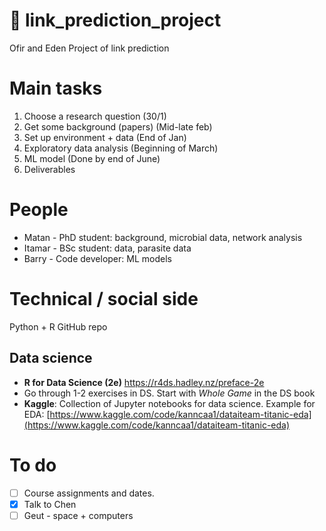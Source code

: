 # 👋 link_prediction_project
Ofir and Eden Project of link prediction


# Main tasks
1. Choose a research question (30/1)
2. Get some background (papers) (Mid-late feb)
3. Set up environment + data (End of Jan)
4. Exploratory data analysis (Beginning of March)
5. ML model (Done by end of June)
7. Deliverables

# People
- Matan - PhD student: background, microbial data, network analysis
- Itamar - BSc student: data, parasite data
- Barry - Code developer: ML models

# Technical / social side

Python + R
GitHub repo

## Data science
- **R for Data Science (2e)**  https://r4ds.hadley.nz/preface-2e
- Go through 1-2 exercises in DS. Start with _Whole Game_ in the DS book
- **Kaggle**: Collection of Jupyter notebooks for data science. Example for EDA: [https://www.kaggle.com/code/kanncaa1/dataiteam-titanic-eda](https://www.kaggle.com/code/kanncaa1/dataiteam-titanic-eda)

# To do
- [ ] Course assignments and dates.
- [x] Talk to Chen
- [ ] Geut - space + computers
